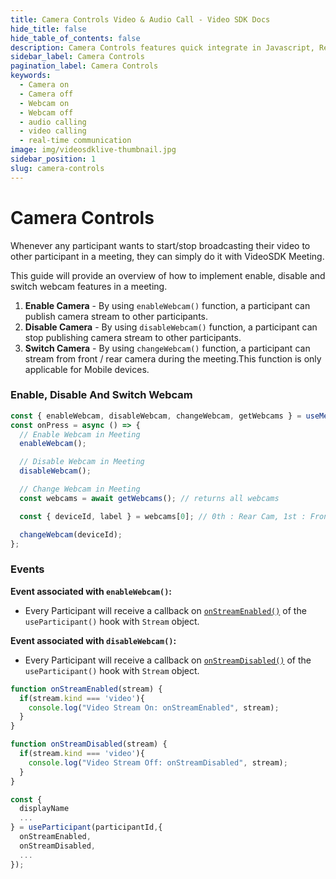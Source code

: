 ```yaml
---
title: Camera Controls Video & Audio Call - Video SDK Docs
hide_title: false
hide_table_of_contents: false
description: Camera Controls features quick integrate in Javascript, React JS, Android, IOS, React Native, Flutter with Video SDK to add live video & audio conferencing to your applications.
sidebar_label: Camera Controls
pagination_label: Camera Controls
keywords:
  - Camera on
  - Camera off
  - Webcam on
  - Webcam off
  - audio calling
  - video calling
  - real-time communication
image: img/videosdklive-thumbnail.jpg
sidebar_position: 1
slug: camera-controls
---
```


# Camera Controls

Whenever any participant wants to start/stop broadcasting their video to other participant in a meeting, they can simply do it with VideoSDK Meeting.

This guide will provide an overview of how to implement enable, disable and switch webcam features in a meeting.

1. **Enable Camera** - By using `enableWebcam()` function, a participant can publish camera stream to other participants.
2. **Disable Camera** - By using `disableWebcam()` function, a participant can stop publishing camera stream to other participants.
3. **Switch Camera** - By using `changeWebcam()` function, a participant can stream from front / rear camera during the meeting.This function is only applicable for Mobile devices.

### Enable, Disable And Switch Webcam

```js
const { enableWebcam, disableWebcam, changeWebcam, getWebcams } = useMeeting();
const onPress = async () => {
  // Enable Webcam in Meeting
  enableWebcam();

  // Disable Webcam in Meeting
  disableWebcam();

  // Change Webcam in Meeting
  const webcams = await getWebcams(); // returns all webcams

  const { deviceId, label } = webcams[0]; // 0th : Rear Cam, 1st : Front Cam

  changeWebcam(deviceId);
};
```

### Events

**Event associated with `enableWebcam()`:**

- Every Participant will receive a callback on [`onStreamEnabled()`](../../../api/sdk-reference/use-participant/events#onstreamenabled) of the `useParticipant()` hook with `Stream` object.

**Event associated with `disableWebcam()`:**

- Every Participant will receive a callback on [`onStreamDisabled()`](../../../api/sdk-reference/use-participant/events#onstreamdisabled) of the `useParticipant()` hook with `Stream` object.

```js
function onStreamEnabled(stream) {
  if(stream.kind === 'video'){
    console.log("Video Stream On: onStreamEnabled", stream);
  }
}

function onStreamDisabled(stream) {
  if(stream.kind === 'video'){
    console.log("Video Stream Off: onStreamDisabled", stream);
  }
}

const {
  displayName
  ...
} = useParticipant(participantId,{
  onStreamEnabled,
  onStreamDisabled,
  ...
});
```
